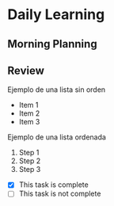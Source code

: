 # Daily Learning
## Morning Planning
## Review

Ejemplo de una lista sin orden

- Item 1
- Item 2
- Item 3

Ejemplo de una lista ordenada

1. Step 1
1. Step 2
1. Step 3

- [x] This task is complete
- [ ] This task is not complete
